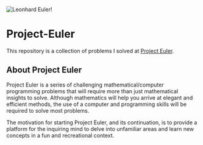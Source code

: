 ![Leonhard Euler!](https://upload.wikimedia.org/wikipedia/commons/a/a7/EulerLeonhard.jpg)

# Project-Euler
This repository is a collection of problems I solved at [Project Euler](https://projecteuler.net).

## About Project Euler
Project Euler is a series of challenging mathematical/computer programming problems that will require more than just mathematical insights to solve. Although mathematics will help you arrive at elegant and efficient methods, the use of a computer and programming skills will be required to solve most problems.

The motivation for starting Project Euler, and its continuation, is to provide a platform for the inquiring mind to delve into unfamiliar areas and learn new concepts in a fun and recreational context.
